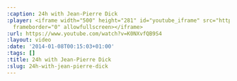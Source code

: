 ```yaml
---
:caption: 24h with Jean-Pierre Dick
:player: <iframe width="500" height="281" id="youtube_iframe" src="https://www.youtube.com/embed/K0NXvfQB9S4?feature=oembed&amp;enablejsapi=1&amp;origin=https://safe.txmblr.com&amp;wmode=opaque"
  frameborder="0" allowfullscreen></iframe>
:url: https://www.youtube.com/watch?v=K0NXvfQB9S4
:layout: video
:date: '2014-01-08T00:15:03+01:00'
:tags: []
:title: 24h with Jean-Pierre Dick
:slug: 24h-with-jean-pierre-dick
---
```

